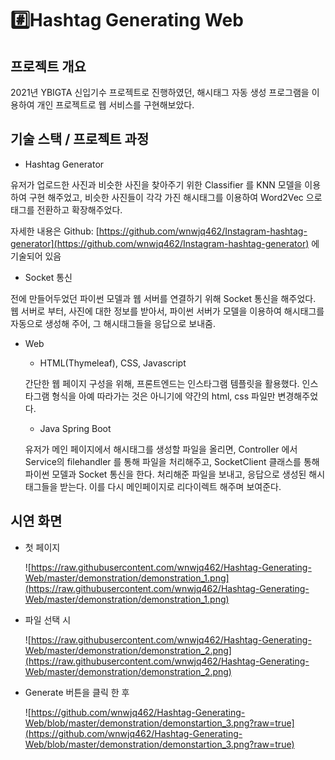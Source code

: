 # #️⃣Hashtag Generating Web

## 프로젝트 개요

2021년 YBIGTA 신입기수 프로젝트로 진행하였던, 해시태그 자동 생성 프로그램을 이용하여 개인 프로젝트로 웹 서비스를 구현해보았다. 

## 기술 스택 / 프로젝트 과정

- Hashtag Generator

유저가 업로드한 사진과 비슷한 사진을 찾아주기 위한 Classifier 를 KNN 모델을 이용하여 구현 해주었고, 비슷한 사진들이 각각 가진 해시태그를 이용하여 Word2Vec 으로 태그를 전환하고 확장해주었다.

자세한 내용은 Github: [https://github.com/wnwjq462/Instagram-hashtag-generator](https://github.com/wnwjq462/Instagram-hashtag-generator) 에 기술되어 있음

- Socket 통신

전에 만들어두었던 파이썬 모델과 웹 서버를 연결하기 위해 Socket 통신을 해주었다. 웹 서버로 부터, 사진에 대한 정보를 받아서, 파이썬 서버가 모델을 이용하여 해시태그를 자동으로 생성해 주어, 그 해시태그들을 응답으로 보내줌.

- Web
    - HTML(Thymeleaf), CSS, Javascript

    간단한 웹 페이지 구성을 위해, 프론트엔드는 인스타그램 템플릿을 활용했다. 인스타그램 형식을 아예 따라가는 것은 아니기에 약간의 html, css 파일만 변경해주었다.

    - Java Spring Boot

    유저가 메인 페이지에서 해시태그를 생성할 파일을 올리면, Controller 에서 Service의 filehandler 를 통해 파일을 처리해주고, SocketClient 클래스를 통해 파이썬 모델과 Socket 통신을 한다. 처리해준 파일을 보내고, 응답으로 생성된 해시태그들을 받는다. 이를 다시 메인페이지로 리다이렉트 해주며 보여준다.

## 시연 화면

- 첫 페이지

    ![https://raw.githubusercontent.com/wnwjq462/Hashtag-Generating-Web/master/demonstration/demonstration_1.png](https://raw.githubusercontent.com/wnwjq462/Hashtag-Generating-Web/master/demonstration/demonstration_1.png)

- 파일 선택 시

    ![https://raw.githubusercontent.com/wnwjq462/Hashtag-Generating-Web/master/demonstration/demonstration_2.png](https://raw.githubusercontent.com/wnwjq462/Hashtag-Generating-Web/master/demonstration/demonstration_2.png)

- Generate 버튼을 클릭 한 후

    ![https://github.com/wnwjq462/Hashtag-Generating-Web/blob/master/demonstration/demonstartion_3.png?raw=true](https://github.com/wnwjq462/Hashtag-Generating-Web/blob/master/demonstration/demonstartion_3.png?raw=true)